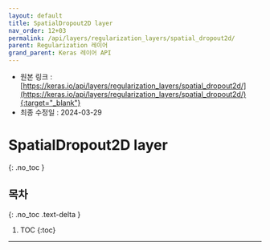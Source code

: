 ```yaml
---
layout: default
title: SpatialDropout2D layer
nav_order: 12+03
permalink: /api/layers/regularization_layers/spatial_dropout2d/
parent: Regularization 레이어
grand_parent: Keras 레이어 API
---
```


* 원본 링크 : [https://keras.io/api/layers/regularization_layers/spatial_dropout2d/](https://keras.io/api/layers/regularization_layers/spatial_dropout2d/){:target="_blank"}
* 최종 수정일 : 2024-03-29

# SpatialDropout2D layer
{: .no_toc }

## 목차
{: .no_toc .text-delta }

1. TOC
{:toc}

---
